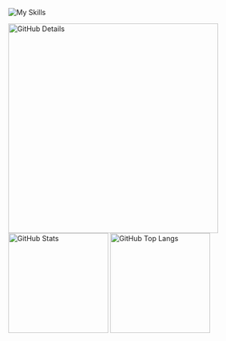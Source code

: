 ![My Skills](https://skillicons.dev/icons?i=aws,azure,dynamodb,elasticsearch,git,github,githubactions,gitlab,gradle,grafana,idea,java,jenkins,kafka,kotlin,kubernetes,maven,mongodb,mysql,postgres,postman,redis,spring,sqlite,terraform,git&theme=dark)

<div>
    <img alt="GitHub Details" width="420px" src="http://github-profile-summary-cards.vercel.app/api/cards/profile-details?username=caiolucass&theme=github_dark"/>
    <img alt="GitHub Stats" width="200px" src="http://github-profile-summary-cards.vercel.app/api/cards/stats?username=caiolucass&theme=github_dark"/>
    <img alt="GitHub Top Langs" width="200px" src="http://github-profile-summary-cards.vercel.app/api/cards/repos-per-language?username=caiolucass&theme=github_dark"/>
</div> 

